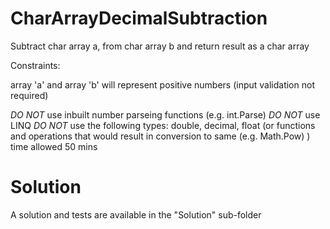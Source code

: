 # CharArrayDecimalSubtraction


Subtract char array a, from char array b and return result as a char array

Constraints:

array 'a' and array 'b' will represent positive numbers (input validation not required)

*DO NOT* use inbuilt number parseing functions (e.g. int.Parse)
*DO NOT* use LINQ
*DO NOT* use the following types: double, decimal, float (or functions and operations that would result in conversion to same (e.g. Math.Pow) )
time allowed 50 mins


# Solution

A solution and tests are available in the "Solution" sub-folder